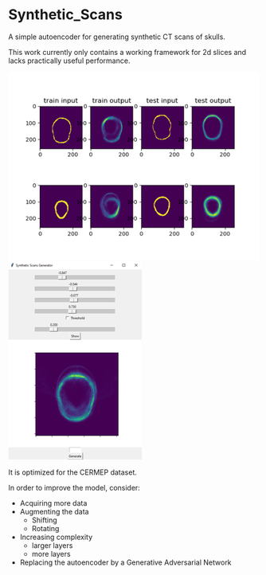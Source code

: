 # Synthetic_Scans
A simple autoencoder for generating synthetic CT scans of skulls.

This work currently only contains a working framework for 2d slices and lacks practically useful performance. 

![plot](./plots/Results.png)
![plot](./plots/GUI_small.png)

It is optimized for the CERMEP dataset.

In order to improve the model, consider:
- Acquiring more data
- Augmenting the data
  - Shifting
  - Rotating
- Increasing complexity
  - larger layers
  - more layers
- Replacing the autoencoder by a Generative Adversarial Network
